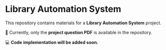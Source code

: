 # Library Automation System

This repository contains materials for a **Library Automation System** project.  

📄 Currently, only the **project question PDF** is available in the repository.  

💻 **Code implementation will be added soon.**
